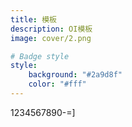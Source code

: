 ```yaml
---
title: 模板
description: OI模板
image: cover/2.png

# Badge style
style:
    background: "#2a9d8f"
    color: "#fff"
---
```




1234567890-=]